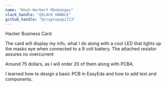 ```yaml
---
name: "Knut-Herbert Mäeküngas"
slack_handle: "@SLACK HANDLE"
github_handle: "@cryptopapi713"
---
```


Hacker Business Card
<!-- Describe your board in 2-3 sentences. What are you making? What will it do? -->

The card will display my info, what I do along with a cool LED that lights up the masks eye when connected to a  9 volt battery. The attached resistor assures no overcurrent

<!-- How much is it going to cost? -->

Around 75 dollars, as I will order 20 of them along with PCBA.

<!-- Tell us a little bit about your design process. What were some challenges? What helped? Totally optional -->

I learned how to design a basic PCB in EasyEda and how to add text and components. 
